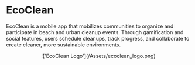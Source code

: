 # EcoClean
EcoClean is a mobile app that mobilizes communities to organize and participate in beach and urban cleanup events. Through gamification and social features, users schedule cleanups, track progress, and collaborate to create cleaner, more sustainable environments.
<p align='center'>
  !['EcoClean Logo'](/Assets/ecoclean_logo.png)
</p>
